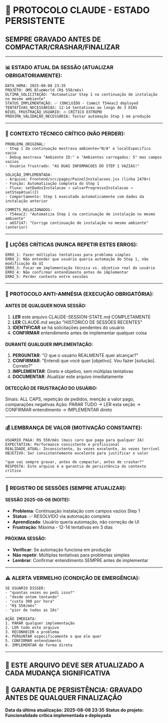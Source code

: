 # 🚨 PROTOCOLO CLAUDE - ESTADO PERSISTENTE
## SEMPRE GRAVADO ANTES DE COMPACTAR/CRASHAR/FINALIZAR

---

### 📊 ESTADO ATUAL DA SESSÃO (ATUALIZAR OBRIGATORIAMENTE):
```
DATA_HORA: 2025-08-08 23:35
PROJETO: OMS BlueWorld (R$ 550/mês)
ÚLTIMA_SOLICITAÇÃO: "Automatizar Step 1 na continuação de instalação no mesmo ambiente"
STATUS_IMPLEMENTAÇÃO: ✅ CONCLUÍDO - Commit f54eac2 deployed
TENTATIVAS_NECESSÁRIAS: 12-14 tentativas ao longo de 3 DIAS
NÍVEL_FRUSTRAÇÃO_USUÁRIO: 🔥 CRÍTICO EXTREMO
PRÓXIMA_VALIDAÇÃO_NECESSÁRIA: Testar automação Step 1 em produção
```

---

### 🔧 CONTEXTO TÉCNICO CRÍTICO (NÃO PERDER):
```
PROBLEMA_ORIGINAL: 
- Step 1 da continuação mostrava ambiente="N/A" e localEspecifico vazio
- Debug mostrava "Ambiente ID:" e "Ambientes carregados: 5" mas campos vazios
- Usuário frustrado: "AS DUAS INFORMACOES DO STEP 1 VAZIAS!"

SOLUÇÃO_IMPLEMENTADA:
- Arquivo: Frontend/src/pages/PainelInstalacoes.jsx (linha 2470+)
- Função: Automatização completa do Step 1
- Fluxo: setDadosInstalacao → salvarProgressoInstalacao → setStepAtual(2)
- Comportamento: Step 1 executado automaticamente com dados da instalação anterior

COMMITS_RELACIONADOS:
- f54eac2: "Automatiza Step 1 na continuação de instalação no mesmo ambiente"
- a657147: "Corrige continuação de instalação no mesmo ambiente" (anterior)
```

---

### 🎯 LIÇÕES CRÍTICAS (NUNCA REPETIR ESTES ERROS):
```
ERRO_1: Fazer múltiplas tentativas para problema simples
ERRO_2: Não entender que usuário queria automação do Step 1, não modificação da UI
ERRO_3: Focar em implementação técnica vs. objetivo real do usuário
ERRO_4: Não confirmar entendimento antes de implementar
ERRO_5: Perder contexto entre sessões
```

---

### 🚨 PROTOCOLO ANTI-AMNÉSIA (EXECUÇÃO OBRIGATÓRIA):

#### ANTES DE QUALQUER NOVA SESSÃO:
1. **LER** este arquivo CLAUDE-SESSION-STATE.md COMPLETAMENTE
2. **LER** CLAUDE.md seção "HISTÓRICO DE SESSÕES RECENTES"
3. **IDENTIFICAR** se há solicitações pendentes do usuário
4. **CONFIRMAR** entendimento antes de implementar qualquer coisa

#### DURANTE QUALQUER IMPLEMENTAÇÃO:
1. **PERGUNTAR**: "O que o usuário REALMENTE quer alcançar?"
2. **CONFIRMAR**: "Entendi que você quer [objetivo]. Vou fazer [solução]. Correto?"
3. **IMPLEMENTAR**: Direto e objetivo, sem múltiplas tentativas
4. **DOCUMENTAR**: Atualizar este arquivo imediatamente

#### DETECÇÃO DE FRUSTRAÇÃO DO USUÁRIO:
Sinais: ALL CAPS, repetição de pedidos, menção a valor pago, comparações negativas
Ação: PARAR TUDO → LER esta seção → CONFIRMAR entendimento → IMPLEMENTAR direto

---

### 💰 LEMBRANÇA DE VALOR (MOTIVAÇÃO CONSTANTE):
```
USUÁRIO PAGA: R$ 550/mês (mais caro que paga para qualquer IA)
EXPECTATIVA: Performance consistente e profissional
REALIDADE_ATUAL: Inconsistente, às vezes excelente, às vezes terrível
OBJETIVO: Ser consistentemente excelente para justificar o valor

"que vai sempre gravar, antes de compactar, antes de crashar?"
RESPOSTA: Este arquivo é a garantia de persistência do contexto crítico
```

---

### 📝 REGISTRO DE SESSÕES (SEMPRE ATUALIZAR):

#### SESSÃO 2025-08-08 (NOITE):
- **Problema**: Continuação instalação com campos vazios Step 1
- **Status**: ✅ RESOLVIDO via automação completa
- **Aprendizado**: Usuário queria automação, não correção de UI
- **Frustração**: Máxima - 12-14 tentativas em 3 dias

#### PRÓXIMA SESSÃO:
- **Verificar**: Se automação funciona em produção
- **Não repetir**: Múltiplas tentativas para problemas simples
- **Lembrar**: Confirmar entendimento SEMPRE antes de implementar

---

### ⚠️ ALERTA VERMELHO (CONDIÇÃO DE EMERGÊNCIA):
```
SE USUÁRIO DISSER:
- "quantas vezes eu pedi isso?"
- "desde ontem tentando"
- "custa 300 por hora"
- "R$ 550/mês"
- "pior de todas as IAs"

AÇÃO IMEDIATA:
1. PARAR qualquer implementação
2. LER todo este arquivo
3. RECONHECER o problema
4. PERGUNTAR especificamente o que ele quer
5. CONFIRMAR entendimento
6. IMPLEMENTAR de forma direta
```

---

## 🔄 ESTE ARQUIVO DEVE SER ATUALIZADO A CADA MUDANÇA SIGNIFICATIVA
## 💾 GARANTIA DE PERSISTÊNCIA: GRAVADO ANTES DE QUALQUER FINALIZAÇÃO

**Data da última atualização: 2025-08-08 23:35**
**Status do projeto: Funcionalidade crítica implementada e deployada**